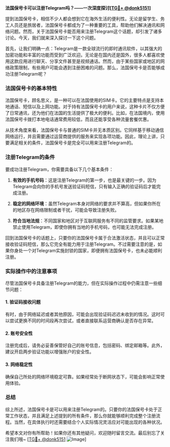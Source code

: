 **法国保号卡可以注册Telegram吗？——一次深度探讨[[TG💪+ @donk5151](https://t.me/s/donk5151)]**

提到法国保号卡，相信不少人都会想到它在海外生活的便利性。无论是留学生、务工人员还是旅居者，法国保号卡都成为了一种重要的工具，帮助他们解决通讯和网络问题。然而，关于法国保号卡能否用来注册Telegram这个话题，却引发了诸多讨论。今天，我们就来深入探讨一下这个问题。

首先，让我们明确一点：Telegram是一款全球流行的即时通讯软件，以其强大的加密功能和丰富的功能而受到广泛欢迎。无论是在国内还是国外，很多人都喜欢使用这款应用进行聊天、分享文件甚至是视频通话。然而，由于某些国家或地区的网络政策限制，有些用户可能会遇到注册困难的问题。那么，法国保号卡是否能够成功注册Telegram呢？

### 法国保号卡的基本特性

法国保号卡，顾名思义，是一种可以在法国使用的SIM卡。它的主要特点是支持本地通话、短信以及上网功能。对于持有法国保号卡的用户来说，这种卡片不仅方便了日常通讯，还为他们在法国的生活提供了极大的便利。比如，在法国境内，使用法国保号卡拨打本地电话通常费用较低，而且还能享受各种流量套餐优惠。

从技术角度来看，法国保号卡与普通的SIM卡并无本质区别。它同样基于移动通信网络运行，并且需要通过运营商提供的服务来实现各项功能。因此，理论上讲，只要满足相关的条件，法国保号卡是完全可以用来注册Telegram的。

### 注册Telegram的条件

要成功注册Telegram，你需要具备以下几个基本条件：

1. **有效的手机号码**：这是注册Telegram的第一步，也是最关键的一步。因为Telegram会向你的手机号发送验证码短信，只有输入正确的验证码后才能完成注册。
   
2. **稳定的网络环境**：虽然Telegram本身对网络的要求并不算高，但如果你所在的地区存在网络限制或者干扰，可能会导致注册失败。

3. **符合当地法规**：不同国家和地区对于互联网服务有不同的监管要求。如果某地禁止使用Telegram，即使你拥有当地的手机号码，也可能无法完成注册。

回到法国保号卡的话题上，只要你的法国保号卡属于合法激活状态，并且可以正常接收验证码短信，那么它完全有能力用于注册Telegram。不过需要注意的是，如果你身处一个对Telegram实施封锁的国家，即便拥有法国保号卡，也未必能顺利注册。

### 实际操作中的注意事项

尽管法国保号卡具备注册Telegram的能力，但在实际操作过程中仍需注意一些细节问题：

#### 1. 验证码接收问题
有时，由于网络延迟或者其他原因，可能会出现验证码迟迟未收到的情况。这时可以尝试更换不同的时间段再次尝试，或者直接联系运营商确认是否存在异常。

#### 2. 账号安全性
注册完成后，请务必妥善保管好自己的账号信息，包括密码、绑定邮箱等。此外，建议开启两步验证功能以增强账户的安全性。

#### 3. 网络稳定性
确保自己所处的网络环境稳定可靠。如果经常处于断网状态下，可能会影响正常使用体验。

### 总结

综上所述，法国保号卡是可以用来注册Telegram的。只要你的法国保号卡处于正常工作状态，并且满足上述提到的所有条件，那么你就能够顺利完成整个注册流程。当然，在具体执行时还需要结合个人实际情况灵活应对可能出现的各种状况。

希望本文对你有所帮助！如果你还有其他疑问，欢迎随时留言交流。最后别忘了关注我们哦~ [[TG💪+ @donk5151](https://t.me/s/donk5151) ![Image](https://i.postimg.cc/rwNCRYN7/Snipaste-2025-04-30-17-27-05.png)]